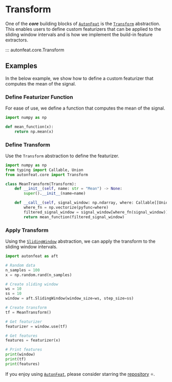 <!-- 
MIT License

Copyright (c) 2023 Carnegie Mellon University, Auton Lab

Permission is hereby granted, free of charge, to any person obtaining a copy
of this software and associated documentation files (the "Software"), to deal
in the Software without restriction, including without limitation the rights
to use, copy, modify, merge, publish, distribute, sublicense, and/or sell
copies of the Software, and to permit persons to whom the Software is
furnished to do so, subject to the following conditions:

The above copyright notice and this permission notice shall be included in all
copies or substantial portions of the Software.

THE SOFTWARE IS PROVIDED "AS IS", WITHOUT WARRANTY OF ANY KIND, EXPRESS OR
IMPLIED, INCLUDING BUT NOT LIMITED TO THE WARRANTIES OF MERCHANTABILITY,
FITNESS FOR A PARTICULAR PURPOSE AND NONINFRINGEMENT. IN NO EVENT SHALL THE
AUTHORS OR COPYRIGHT HOLDERS BE LIABLE FOR ANY CLAIM, DAMAGES OR OTHER
LIABILITY, WHETHER IN AN ACTION OF CONTRACT, TORT OR OTHERWISE, ARISING FROM,
OUT OF OR IN CONNECTION WITH THE SOFTWARE OR THE USE OR OTHER DEALINGS IN THE
SOFTWARE.
-->

# Transform

One of the ***core*** building blocks of [`AutonFeat`](../../index.md) is the [`Transform`](transform.md) abstraction. This enables users to define custom featurizers that can be applied to the sliding window intervals and is how we implement the build-in feature extractors. 

::: autonfeat.core.Transform

## Examples

In the below example, we show how to define a custom featurizer that computes the mean of the signal.

### Define Featurizer Function

For ease of use, we define a function that computes the mean of the signal.

```python
import numpy as np

def mean_function(x):
    return np.mean(x)
```

### Define Transform

Use the `Transform` abstraction to define the featurizer.

```python
import numpy as np
from typing import Callable, Union
from autonfeat.core import Transform

class MeanTransform(Transform):
    def __init__(self, name: str = "Mean") -> None:
        super().__init__(name=name)

    def __call__(self, signal_window: np.ndarray, where: Callable[[Union[int, float, np.int_, np.float_]], Union[bool, np.bool_]] = lambda x: not np.isnan(x)) -> Union[np.float_, np.int_]:
        where_fn = np.vectorize(pyfunc=where)
        filtered_signal_window = signal_window[where_fn(signal_window)]
        return mean_function(filtered_signal_window)
```

### Apply Transform

Using the [`SlidingWindow`](fixed_window.md) abstraction, we can apply the transform to the sliding window intervals.

```python
import autonfeat as aft

# Random data
n_samples = 100
x = np.random.rand(n_samples)

# Create sliding window
ws = 10
ss = 10
window = aft.SlidingWindow(window_size=ws, step_size=ss)

# Create transform
tf = MeanTransform()

# Get featurizer
featurizer = window.use(tf)

# Get features
features = featurizer(x)

# Print features
print(window)
print(tf)
print(features)
```

If you enjoy using [`AutonFeat`](../../index.md), please consider starring the [repository](https://github.com/autonlab/AutonFeat) ⭐️.
